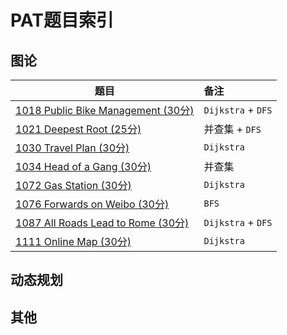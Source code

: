 # PAT题目索引

## 图论

| 题目                                                         | 备注               |
| ------------------------------------------------------------ | :----------------- |
| [1018 Public Bike Management (30分)](https://github.com/shanq21/notes/blob/master/PAT/1018%20Public%20Bike%20Management%20(30%E5%88%86).md) | `Dijkstra` + `DFS` |
| [1021 Deepest Root (25分)](https://github.com/shanq21/notes/blob/master/PAT/1021%20Deepest%20Root%20(25%E5%88%86).md) | 并查集 + `DFS`     |
| [1030 Travel Plan (30分)](https://github.com/shanq21/notes/blob/master/PAT/1030%20Travel%20Plan%20(30%E5%88%86).md) | `Dijkstra`         |
| [1034 Head of a Gang (30分)](https://pintia.cn/problem-sets/994805342720868352/problems/994805456881434624) | 并查集             |
| [1072 Gas Station (30分)](https://pintia.cn/problem-sets/994805342720868352/problems/994805396953219072) | `Dijkstra`         |
| [1076 Forwards on Weibo (30分)](https://pintia.cn/problem-sets/994805342720868352/problems/994805392092020736) | `BFS`              |
| [1087 All Roads Lead to Rome (30分)](https://pintia.cn/problem-sets/994805342720868352/problems/994805379664297984) | `Dijkstra` + `DFS` |
| [1111 Online Map (30分)](https://pintia.cn/problem-sets/994805342720868352/problems/994805358663417856) | `Dijkstra`         |



## 动态规划





## 其他
